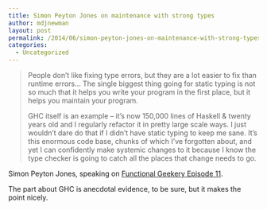 ```yaml
---
title: Simon Peyton Jones on maintenance with strong types
author: mdjnewman
layout: post
permalink: /2014/06/simon-peyton-jones-on-maintenance-with-strong-types/
categories:
  - Uncategorized
---
```


> People don’t like fixing type errors, but they are a lot easier to fix than runtime errors… The single biggest thing going for static typing is not so much that it helps you write your program in the first place, but it helps you maintain your program.
> 
> GHC itself is an example – it’s now 150,000 lines of Haskell & twenty years old and I regularly refactor it in pretty large scale ways. I just wouldn’t dare do that if I didn’t have static typing to keep me sane. It’s this enormous code base, chunks of which I’ve forgotten about, and yet I can confidently make systemic changes to it because I know the type checker is going to catch all the places that change needs to go.

Simon Peyton Jones, speaking on [Functional Geekery Episode 11][1].

The part about GHC is anecdotal evidence, to be sure, but it makes the point nicely.

 [1]: http://www.functionalgeekery.com/episode-11-simon-peyton-jones/ "Functional Geekery Episode 11 – Simon Peyton Jones"